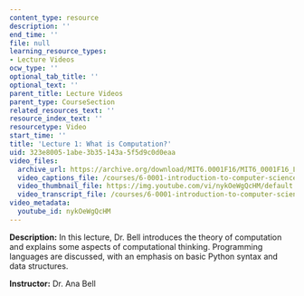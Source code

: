 ```yaml
---
content_type: resource
description: ''
end_time: ''
file: null
learning_resource_types:
- Lecture Videos
ocw_type: ''
optional_tab_title: ''
optional_text: ''
parent_title: Lecture Videos
parent_type: CourseSection
related_resources_text: ''
resource_index_text: ''
resourcetype: Video
start_time: ''
title: 'Lecture 1: What is Computation?'
uid: 323e8005-1abe-3b35-143a-5f5d9c0d0eaa
video_files:
  archive_url: https://archive.org/download/MIT6.0001F16/MIT6_0001F16_Lecture_01_300k.mp4
  video_captions_file: /courses/6-0001-introduction-to-computer-science-and-programming-in-python-fall-2016/a746f6bc380f5e6d807ffff5f56cd877_nykOeWgQcHM.vtt
  video_thumbnail_file: https://img.youtube.com/vi/nykOeWgQcHM/default.jpg
  video_transcript_file: /courses/6-0001-introduction-to-computer-science-and-programming-in-python-fall-2016/904de062253d2fad3064ab5ca917883d_nykOeWgQcHM.pdf
video_metadata:
  youtube_id: nykOeWgQcHM
---
```


**Description:** In this lecture, Dr. Bell introduces the theory of computation and explains some aspects of computational thinking. Programming languages are discussed, with an emphasis on basic Python syntax and data structures.

**Instructor:** Dr. Ana Bell


